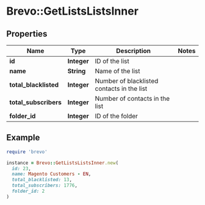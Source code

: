 # Brevo::GetListsListsInner

## Properties

| Name | Type | Description | Notes |
| ---- | ---- | ----------- | ----- |
| **id** | **Integer** | ID of the list |  |
| **name** | **String** | Name of the list |  |
| **total_blacklisted** | **Integer** | Number of blacklisted contacts in the list |  |
| **total_subscribers** | **Integer** | Number of contacts in the list |  |
| **folder_id** | **Integer** | ID of the folder |  |

## Example

```ruby
require 'brevo'

instance = Brevo::GetListsListsInner.new(
  id: 23,
  name: Magento Customers - EN,
  total_blacklisted: 13,
  total_subscribers: 1776,
  folder_id: 2
)
```

